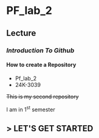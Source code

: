 # PF_lab_2
## **Lecture**
### ***Introduction To Github***
#### How to create a Repository
* Pf_lab_2
* 24K-3039
  
~~This is my second repository~~

I am in 1<sup>st</sup> semester
## > LET'S GET STARTED
